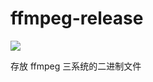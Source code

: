 # ffmpeg-release

<a href="https://github.com/AmbitiousJun/ffmpeg-release/releases/latest"><img src="https://img.shields.io/github/downloads/AmbitiousJun/ffmpeg-release/total"></img></a>

存放 ffmpeg 三系统的二进制文件
